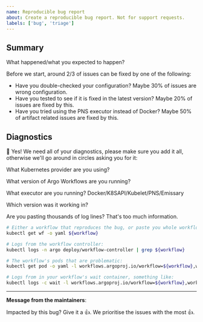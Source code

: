 ```yaml
---
name: Reproducible bug report 
about: Create a reproducible bug report. Not for support requests.
labels: ['bug', 'triage']
---
```

## Summary

What happened/what you expected to happen?

Before we start, around 2/3 of issues can be fixed by one of the following:

* Have you double-checked your configuration? Maybe 30% of issues are wrong configuration.
* Have you tested to see if it is fixed in the latest version? Maybe 20% of issues are fixed by this.
* Have you tried using the PNS executor instead of Docker? Maybe 50% of artifact related issues are fixed by this.

## Diagnostics

👀 Yes! We need all of your diagnostics, please make sure you add it all, otherwise we'll go around in circles asking
you for it:

What Kubernetes provider are you using?

What version of Argo Workflows are you running?

What executor are you running? Docker/K8SAPI/Kubelet/PNS/Emissary

Which version was it working in? 

Are you pasting thousands of log lines? That's too much information.

```bash
# Either a workflow that reproduces the bug, or paste you whole workflow YAML, including status, something like:
kubectl get wf -o yaml ${workflow}

# Logs from the workflow controller:
kubectl logs -n argo deploy/workflow-controller | grep ${workflow}

# The workflow's pods that are problematic:
kubectl get pod -o yaml -l workflows.argoproj.io/workflow=${workflow},workflow.argoproj.io/phase!=Succeeded

# Logs from in your workflow's wait container, something like:
kubectl logs -c wait -l workflows.argoproj.io/workflow=${workflow},workflow.argoproj.io/phase!=Succeeded
```

---
<!-- Issue Author: Don't delete this message to encourage other users to support your issue! -->
**Message from the maintainers**:

Impacted by this bug? Give it a 👍. We prioritise the issues with the most 👍.
